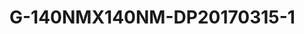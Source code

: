 # G-140NMX140NM-DP20170315-1
<a name="material" />
<script type="application/ld+json">

  {
    "@context": "https://schema.org/",
    "@type": "ChemicalSubstance",
    "http://purl.org/dc/terms/conformsTo":
      {
        "@type": "CreativeWork",
        "@id": "https://bioschemas.org/profiles/ChemicalSubstance/0.4-RELEASE/"
      },
    "@id": "https://egonw.github.io/nanowiki/nanowiki489.html#material",
    "name": "G-140NMX140NM-DP20170315-1",
    "sameAs: "http://127.0.0.1/mediawiki/index.php/Special:URIResolver/G-2D140NMX140NM-2DDP20170315-2D1"
  }
</script>

